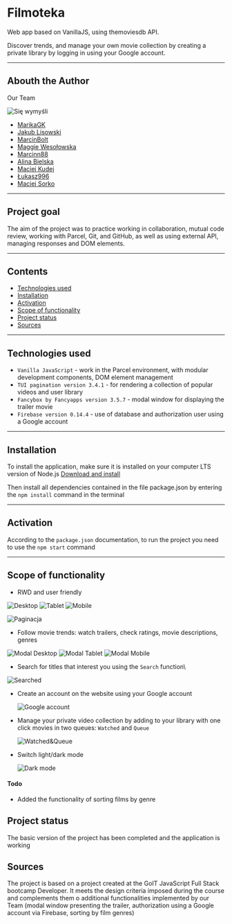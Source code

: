 # Filmoteka

Web app based on VanillaJS, using themoviesdb API.

Discover trends, and manage your own movie collection by creating a private
library by logging in using your Google account.

---

## Abouth the Author

Our Team

![Się wymyśli](./assets/siewymysli.png)

- [MarikaGK](https://github.com/MarikaGK/)
- [Jakub Lisowski](https://github.com/LisowskiJakub)
- [MarcinBolt](https://github.com/MarcinBolt)
- [Maggie Wesołowska](https://github.com/MaggieWesolowska)
- [Marcinn88](https://github.com/Marcinn88)
- [Alina Bielska](https://github.com/AlinaBielska)
- [Maciej Kudej](https://github.com/maciejkudej)
- [Łukasz996](https://github.com/Lukasz996)
- [Maciej Sorko](https://github.com/MaciejSorko)

---

## Project goal

The aim of the project was to practice working in collaboration, mutual code
review, working with Parcel, Git, and GitHub, as well as using external API,
managing responses and DOM elements.

---

## Contents

- [Technologies used](#technologies-used)
- [Installation](#Installation)
- [Activation](#Activation)
- [Scope of functionality](#Scope-of-functionality)
- [Project status](#Project-status)
- [Sources](#Sources)

---

## Technologies used

- `Vanilla JavaScript` - work in the Parcel environment, with modular
  development components, DOM element management
- `TUI pagination version 3.4.1` - for rendering a collection of popular videos
  and user library
- `Fancybox by Fancyapps version 3.5.7` - modal window for displaying the
  trailer movie
- `Firebase version 0.14.4` - use of database and authorization user using a
  Google account

---

## Installation

To install the application, make sure it is installed on your computer LTS
version of Node.js [Download and install](https://nodejs.org/en/)

Then install all dependencies contained in the file package.json by entering the
`npm install` command in the terminal

---

## Activation

According to the `package.json` documentation, to run the project you need to use the `npm start` command

---

## Scope of functionality

- RWD and user friendly

![Desktop](./assets/Screenshot_134.png) ![Tablet](./assets/Screenshot_135.png)
![Mobile](./assets/Screenshot_136.png)

![Paginacja](./assets/Screenshot_142.png)

- Follow movie trends: watch trailers, check ratings, movie descriptions, genres

![Modal Desktop](./assets/Screenshot_138.png)
![Modal Tablet](./assets/Screenshot_139.png)
![Modal Mobile](./assets/Screenshot_140.png)

- Search for titles that interest you using the `Search` function\

![Searched](./assets/Screenshot_137.png)

- Create an account on the website using your Google account

  ![Google account](./assets/Screenshot_141.png)

- Manage your private video collection by adding to your library with one click
  movies in two queues: `Watched` and `Queue`

  ![Watched&Queue](./assets/Screenshot_145.png)

- Switch light/dark mode

  ![Dark mode](./assets/Screenshot_143.png)

#### Todo

- Added the functionality of sorting films by genre

## Project status

The basic version of the project has been completed and the application is
working

## Sources

The project is based on a project created at the GoIT JavaScript Full Stack
bootcamp Developer. It meets the design criteria imposed during the course and
complements them o additional functionalities implemented by our Team (modal
window presenting the trailer, authorization using a Google account via
Firebase, sorting by film genres)
